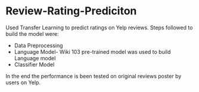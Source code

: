 # Review-Rating-Prediciton


Used Transfer Learning to predict ratings on Yelp reviews.
Steps followed to build the model were:
- Data Preprocessing
- Language Model- Wiki 103 pre-trained model was used to build Language model
- Classifier Model

In the end the performance is been tested on original reviews poster by users on Yelp.
